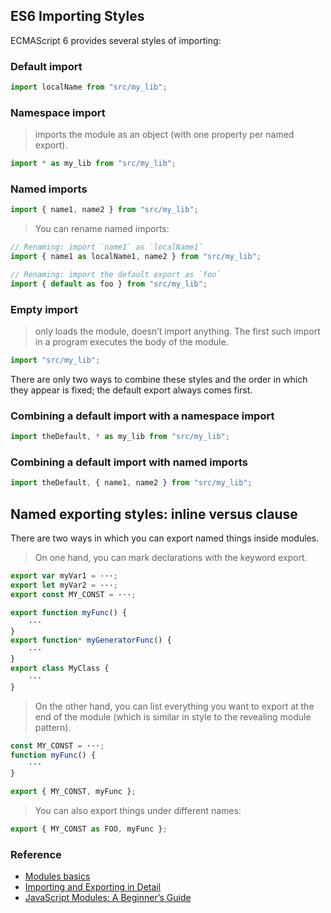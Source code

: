 ## ES6 Importing Styles

ECMAScript 6 provides several styles of importing:

### Default import

```javascript
import localName from "src/my_lib";
```

### Namespace import

> imports the module as an object (with one property per named export).

```javascript
import * as my_lib from "src/my_lib";
```

### Named imports

```javascript
import { name1, name2 } from "src/my_lib";
```

> You can rename named imports:

```javascript
// Renaming: import `name1` as `localName1`
import { name1 as localName1, name2 } from "src/my_lib";

// Renaming: import the default export as `foo`
import { default as foo } from "src/my_lib";
```

### Empty import

> only loads the module, doesn’t import anything. The first such import in a program executes the body of the module.

```javascript
import "src/my_lib";
```

There are only two ways to combine these styles and the order in which they appear is fixed; the default export always comes first.

### Combining a default import with a namespace import

```javascript
import theDefault, * as my_lib from "src/my_lib";
```

### Combining a default import with named imports

```javascript
import theDefault, { name1, name2 } from "src/my_lib";
```

## Named exporting styles: inline versus clause

There are two ways in which you can export named things inside modules.

> On one hand, you can mark declarations with the keyword export.

```javascript
export var myVar1 = ···;
export let myVar2 = ···;
export const MY_CONST = ···;

export function myFunc() {
    ···
}
export function* myGeneratorFunc() {
    ···
}
export class MyClass {
    ···
}
```

> On the other hand, you can list everything you want to export at the end of the module (which is similar in style to the revealing module pattern).

```javascript
const MY_CONST = ···;
function myFunc() {
    ···
}

export { MY_CONST, myFunc };
```

> You can also export things under different names:

```javascript
export { MY_CONST as FOO, myFunc };
```

### Reference

* [Modules basics](http://exploringjs.com/es6/ch_modules.html#sec_basics-of-es6-modules)
* [Importing and Exporting in Detail](http://exploringjs.com/es6/ch_modules.html#sec_importing-exporting-details)
* [JavaScript Modules: A Beginner’s Guide](https://medium.freecodecamp.org/javascript-modules-a-beginner-s-guide-783f7d7a5fcc)
